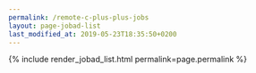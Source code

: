 ```yaml
---
permalink: /remote-c-plus-plus-jobs
layout: page-jobad-list
last_modified_at: 2019-05-23T18:35:50+0200
---
```

{% include render_jobad_list.html permalink=page.permalink %}
